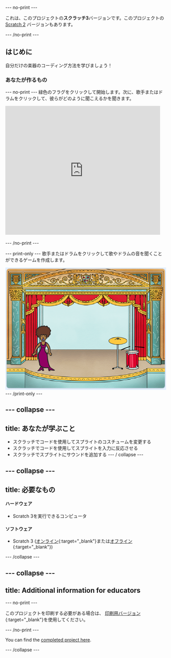 \--- no-print \---

これは、このプロジェクトの**スクラッチ3**バージョンです。このプロジェクトの[ Scratch 2](https://projects.raspberrypi.org/en/projects/rock-band-scratch2) バージョンもあります。

\--- /no-print \---

## はじめに

自分だけの楽器のコーディング方法を学びましょう！

### あなたが作るもの

\--- no-print \--- 緑色のフラグをクリックして開始します。次に、歌手またはドラムをクリックして、彼らがどのように聞こえるかを聞きます。

<div class="scratch-preview">
  <iframe allowtransparency="true" width="485" height="402" src="https://scratch.mit.edu/projects/embed/276872220/?autostart=false" frameborder="0" scrolling="no"></iframe>
</div>

\--- /no-print \---

\--- print-only \--- 歌手またはドラムをクリックして歌やドラムの音を聞くことができるゲームを作成します。

![game screenshot](images/demo.png) \--- /print-only \---

## \--- collapse \---

## title: あなたが学ぶこと

+ スクラッチでコードを使用してスプライトのコスチュームを変更する
+ スクラッチでコードを使用してスプライトを入力に反応させる
+ スクラッチでスプライトにサウンドを追加する \--- / collapse \---

## \--- collapse \---

## title: 必要なもの

#### ハードウェア

+ Scratch 3を実行できるコンピュータ

#### ソフトウェア

+ Scratch 3 ([オンライン](http://rpf.io/scratchon){:target="_blank"}または[オフライン](http://rpf.io/scratchoff){:target="_blank"})

\--- /collapse \---

## \--- collapse \---

## title: Additional information for educators

\--- no-print \---

このプロジェクトを印刷する必要がある場合は、 [印刷用バージョン](https://projects.raspberrypi.org/en/projects/rock-band/print){:target="_blank"}を使用してください。

\--- /no-print \---

You can find the [completed project here](http://rpf.io/p/en/rock-band-get).

\--- /collapse \---
